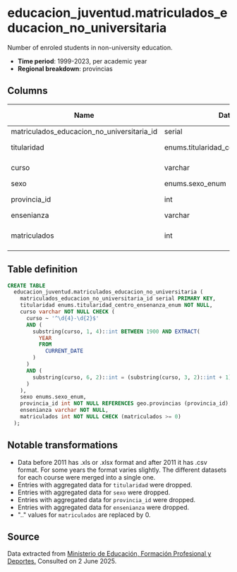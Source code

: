 # educacion_juventud.matriculados_educacion_no_universitaria

Number of enroled students in non-university education.

- **Time period**: 1999-2023, per academic year
- **Regional breakdown**: provincias

## Columns

| Name | Data Type | Is Nullable | Description |
| --- | --- | --- | --- |
| matriculados_educacion_no_universitaria_id | serial | NO | primary key |
| titularidad | enums.titularidad_centro_ensenanza_enum | NO | 'Privado' or 'Público' |
| curso | varchar | NO | academic year |
| sexo | enums.sexo_enum | YES | sex |
| provincia_id | int | NO | references geo.provincias |
| ensenianza | varchar | NO | education |
| matriculados | int | NO | number of enroled students |

## Table definition

```sql
CREATE TABLE
  educacion_juventud.matriculados_educacion_no_universitaria (
    matriculados_educacion_no_universitaria_id serial PRIMARY KEY,
    titularidad enums.titularidad_centro_ensenanza_enum NOT NULL,
    curso varchar NOT NULL CHECK (
      curso ~ '^\d{4}-\d{2}$'
      AND (
        substring(curso, 1, 4)::int BETWEEN 1900 AND EXTRACT(
          YEAR
          FROM
            CURRENT_DATE
        )
      )
      AND (
        substring(curso, 6, 2)::int = (substring(curso, 3, 2)::int + 1) % 100
      )
    ),
    sexo enums.sexo_enum,
    provincia_id int NOT NULL REFERENCES geo.provincias (provincia_id),
    ensenianza varchar NOT NULL,
    matriculados int NOT NULL CHECK (matriculados >= 0)
  );
```

## Notable transformations

- Data before 2011 has .xls or .xlsx format and after 2011 it has .csv format. For some years the format varies slightly. The different datasets for each course were merged into a single one.
- Entries with aggregated data for `titularidad` were dropped.
- Entries with aggregated data for `sexo` were dropped.
- Entries with aggregated data for `provincia_id` were dropped.
- Entries with aggregated data for `ensenianza` were dropped.
- ".." values for `matriculados` are replaced by 0.

## Source
Data extracted from <a href="https://www.educacionfpydeportes.gob.es/ca/servicios-al-ciudadano/estadisticas/no-universitaria/alumnado/matriculado.html" target="_blank">Ministerio de Educación, Formación Profesional y Deportes.</a>
Consulted on 2 June 2025.
